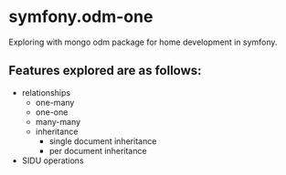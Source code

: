 # symfony.odm-one
Exploring with mongo odm package for home development in symfony.

## Features explored are as follows: 

* relationships 
    - one-many 
    - one-one
    - many-many
    - inheritance 
        - single document inheritance 
        - per document inheritance 
* SIDU operations

